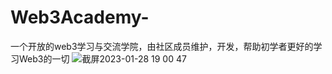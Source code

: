 # Web3Academy-
一个开放的web3学习与交流学院，由社区成员维护，开发，帮助初学者更好的学习Web3的一切
![截屏2023-01-28 19 00 47](https://user-images.githubusercontent.com/110269012/215263113-454741e5-95dc-43f2-9e66-603148725b9a.png)
